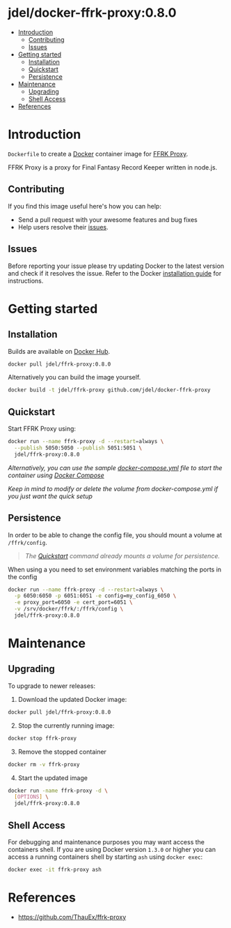 # jdel/docker-ffrk-proxy:0.8.0

- [Introduction](#introduction)
  - [Contributing](#contributing)
  - [Issues](#issues)
- [Getting started](#getting-started)
  - [Installation](#installation)
  - [Quickstart](#quickstart)
  - [Persistence](#persistence)
- [Maintenance](#maintenance)
  - [Upgrading](#upgrading)
  - [Shell Access](#shell-access)
- [References](#references)

# Introduction

`Dockerfile` to create a [Docker](https://www.docker.com/) container image for [FFRK Proxy](https://github.com/thauex/ffrk-proxy).

FFRK Proxy is a proxy for Final Fantasy Record Keeper written in node.js.

## Contributing

If you find this image useful here's how you can help:

- Send a pull request with your awesome features and bug fixes
- Help users resolve their [issues](../../issues?q=is%3Aopen+is%3Aissue).

## Issues

Before reporting your issue please try updating Docker to the latest version and check if it resolves the issue. Refer to the Docker [installation guide](https://docs.docker.com/installation) for instructions.

# Getting started

## Installation

Builds are available on [Docker Hub](https://hub.docker.com/r/jdel/ffrk-proxy/).

```bash
docker pull jdel/ffrk-proxy:0.8.0
```

Alternatively you can build the image yourself.

```bash
docker build -t jdel/ffrk-proxy github.com/jdel/docker-ffrk-proxy
```

## Quickstart

Start FFRK Proxy using:

```bash
docker run --name ffrk-proxy -d --restart=always \
  --publish 5050:5050 --publish 5051:5051 \
  jdel/ffrk-proxy:0.8.0
```

*Alternatively, you can use the sample [docker-compose.yml](docker-compose.yml) file to start the container using [Docker Compose](https://docs.docker.com/compose/)*

*Keep in mind to modify or delete the volume from docker-compose.yml if you just want the quick setup*

## Persistence

In order to be able to change the config file, you should mount a volume at `/ffrk/config`.

> *The [Quickstart](#quickstart) command already mounts a volume for persistence.*

When using a you need to set environment variables matching the ports in the config

```bash
docker run --name ffrk-proxy -d --restart=always \
  -p 6050:6050 -p 6051:6051 -e config=my_config_6050 \
  -e proxy_port=6050 -e cert_port=6051 \
  -v /srv/docker/ffrk/:/ffrk/config \
  jdel/ffrk-proxy:0.8.0
```

# Maintenance

## Upgrading

To upgrade to newer releases:

  1. Download the updated Docker image:

  ```bash
  docker pull jdel/ffrk-proxy:0.8.0
  ```

  2. Stop the currently running image:

  ```bash
  docker stop ffrk-proxy
  ```

  3. Remove the stopped container

  ```bash
  docker rm -v ffrk-proxy
  ```

  4. Start the updated image

  ```bash
  docker run -name ffrk-proxy -d \
    [OPTIONS] \
    jdel/ffrk-proxy:0.8.0
  ```

## Shell Access

For debugging and maintenance purposes you may want access the containers shell. If you are using Docker version `1.3.0` or higher you can access a running containers shell by starting `ash` using `docker exec`:

```bash
docker exec -it ffrk-proxy ash
```

# References

  * https://github.com/ThauEx/ffrk-proxy

